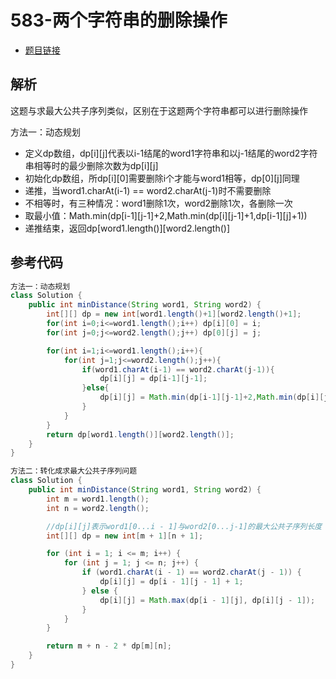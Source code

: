 # 583-两个字符串的删除操作

- [题目链接](https://leetcode-cn.com/problems/delete-operation-for-two-strings/)

## 解析
这题与求最大公共子序列类似，区别在于这题两个字符串都可以进行删除操作

方法一：动态规划
- 定义dp数组，dp[i][j]代表以i-1结尾的word1字符串和以j-1结尾的word2字符串相等时的最少删除次数为dp[i][j]
- 初始化dp数组，所dp[i][0]需要删除i个才能与word1相等，dp[0][j]同理
- 递推，当word1.charAt(i-1) == word2.charAt(j-1)时不需要删除
- 不相等时，有三种情况：word1删除1次，word2删除1次，各删除一次
- 取最小值：Math.min(dp[i-1][j-1]+2,Math.min(dp[i][j-1]+1,dp[i-1][j]+1))
- 递推结束，返回dp[word1.length()][word2.length()]

## 参考代码
```Java
方法一：动态规划
class Solution {
    public int minDistance(String word1, String word2) {
        int[][] dp = new int[word1.length()+1][word2.length()+1];
        for(int i=0;i<=word1.length();i++) dp[i][0] = i;
        for(int j=0;j<=word2.length();j++) dp[0][j] = j;

        for(int i=1;i<=word1.length();i++){
            for(int j=1;j<=word2.length();j++){
                if(word1.charAt(i-1) == word2.charAt(j-1)){
                    dp[i][j] = dp[i-1][j-1];
                }else{
                    dp[i][j] = Math.min(dp[i-1][j-1]+2,Math.min(dp[i][j-1]+1,dp[i-1][j]+1));
                }
            }
        }
        return dp[word1.length()][word2.length()];
    }
}

方法二：转化成求最大公共子序列问题
class Solution {
    public int minDistance(String word1, String word2) {
        int m = word1.length();
        int n = word2.length();

        //dp[i][j]表示word1[0...i - 1]与word2[0...j-1]的最大公共子序列长度
        int[][] dp = new int[m + 1][n + 1];

        for (int i = 1; i <= m; i++) {
            for (int j = 1; j <= n; j++) {
                if (word1.charAt(i - 1) == word2.charAt(j - 1)) {
                    dp[i][j] = dp[i - 1][j - 1] + 1;
                } else {
                    dp[i][j] = Math.max(dp[i - 1][j], dp[i][j - 1]);
                }
            }
        }

        return m + n - 2 * dp[m][n];
    }
}
```
